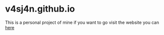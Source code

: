 # v4sj4n.github.io

This is a personal project of mine if you want to go visit the website you can  [here](https://v4sj4n.github.io/)
